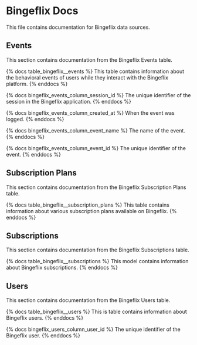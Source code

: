 
# Bingeflix Docs

This file contains documentation for Bingeflix data sources.

## Events

This section contains documentation from the Bingeflix Events table.

{% docs table_bingeflix__events %}
This table contains information about the behavioral events of users while they interact with the Bingeflix platform.
{% enddocs %}

{% docs bingeflix_events_column_session_id %}
The unique identifier of the session in the Bingeflix application.
{% enddocs %}

{% docs bingeflix_events_column_created_at %}
When the event was logged.
{% enddocs %}

{% docs bingeflix_events_column_event_name %}
The name of the event.
{% enddocs %}

{% docs bingeflix_events_column_event_id %}
The unique identifier of the event.
{% enddocs %}

## Subscription Plans

This section contains documentation from the Bingeflix Subscription Plans table.

{% docs table_bingeflix__subscription_plans %}
This table contains information about various subscription plans available on Bingeflix.
{% enddocs %}

## Subscriptions

This section contains documentation from the Bingeflix Subscriptions table.

{% docs table_bingeflix__subscriptions %}
This model contains information about Bingeflix subscriptions.
{% enddocs %}

## Users

This section contains documentation from the Bingeflix Users table.

{% docs table_bingeflix__users %}
This is table contains information about Bingeflix users.
{% enddocs %}

{% docs bingeflix_users_column_user_id %}
The unique identifier of the Bingeflix user.
{% enddocs %}
